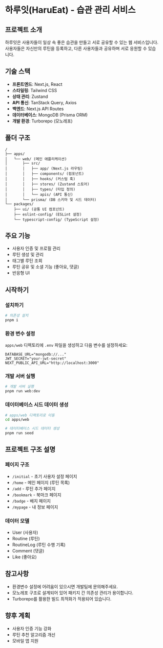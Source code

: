 # 하루잇(HaruEat) - 습관 관리 서비스

## 프로젝트 소개
하루잇은 사용자들이 일상 속 좋은 습관을 만들고 서로 공유할 수 있는 웹 서비스입니다. 사용자들은 자신만의 루틴을 등록하고, 다른 사용자들과 공유하며 서로 응원할 수 있습니다.

## 기술 스택
- **프론트엔드**: Next.js, React
- **스타일링**: Tailwind CSS
- **상태 관리**: Zustand
- **API 통신**: TanStack Query, Axios
- **백엔드**: Next.js API Routes
- **데이터베이스**: MongoDB (Prisma ORM)
- **개발 환경**: Turborepo (모노레포)

## 폴더 구조
```
/
├── apps/
│   └── web/ (메인 애플리케이션)
│       ├── src/
│       │   ├── app/ (Next.js 라우팅)
│       │   ├── components/ (컴포넌트)
│       │   ├── hooks/ (커스텀 훅)
│       │   ├── stores/ (Zustand 스토어)
│       │   ├── types/ (타입 정의)
│       │   └── apis/ (API 통신)
│       └── prisma/ (DB 스키마 및 시드 데이터)
└── packages/
    ├── ui/ (공통 UI 컴포넌트)
    ├── eslint-config/ (ESLint 설정)
    └── typescript-config/ (TypeScript 설정)
```

## 주요 기능
- 사용자 인증 및 프로필 관리
- 루틴 생성 및 관리
- 태그별 루틴 조회
- 루틴 공유 및 소셜 기능 (좋아요, 댓글)
- 반응형 UI

## 시작하기

### 설치하기
```bash
# 의존성 설치
pnpm i
```

### 환경 변수 설정
`apps/web` 디렉토리에 `.env` 파일을 생성하고 다음 변수를 설정하세요:
```
DATABASE_URL="mongodb://..."
JWT_SECRET="your-jwt-secret"
NEXT_PUBLIC_API_URL="http://localhost:3000"
```

### 개발 서버 실행
```bash
# 개발 서버 실행
pnpm run web:dev
```

### 데이터베이스 시드 데이터 생성
```bash
# apps/web 디렉토리로 이동
cd apps/web

# 데이터베이스 시드 데이터 생성
pnpm run seed
```

## 프로젝트 구조 설명

### 페이지 구조
- `/initial` - 초기 사용자 설정 페이지
- `/home` - 메인 페이지 (루틴 목록)
- `/add` - 루틴 추가 페이지
- `/bookmark` - 북마크 페이지
- `/badge` - 배지 페이지
- `/mypage` - 내 정보 페이지

### 데이터 모델
- User (사용자)
- Routine (루틴)
- RoutineLog (루틴 수행 기록)
- Comment (댓글)
- Like (좋아요)

## 참고사항
- 환경변수 설정에 어려움이 있으시면 개발팀에 문의해주세요.
- 모노레포 구조로 설계되어 있어 패키지 간 의존성 관리가 용이합니다.
- Turborepo를 활용한 빌드 최적화가 적용되어 있습니다.

## 향후 계획
- 사용자 인증 기능 강화
- 루틴 추천 알고리즘 개선
- 모바일 앱 지원
